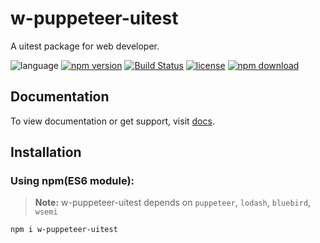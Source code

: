 # w-puppeteer-uitest
A uitest package for web developer.

![language](https://img.shields.io/badge/language-JavaScript-orange.svg) 
[![npm version](http://img.shields.io/npm/v/w-puppeteer-uitest.svg?style=flat)](https://npmjs.org/package/w-puppeteer-uitest) 
[![Build Status](https://travis-ci.org/yuda-lyu/w-puppeteer-uitest.svg?branch=master)](https://travis-ci.org/yuda-lyu/w-puppeteer-uitest) 
[![license](https://img.shields.io/npm/l/w-puppeteer-uitest.svg?style=flat)](https://npmjs.org/package/w-puppeteer-uitest) 
[![npm download](https://img.shields.io/npm/dt/w-puppeteer-uitest.svg)](https://npmjs.org/package/w-puppeteer-uitest) 

## Documentation
To view documentation or get support, visit [docs](https://yuda-lyu.github.io/w-puppeteer-uitest/w-puppeteer-uitest.html).

## Installation
### Using npm(ES6 module):
> **Note:** w-puppeteer-uitest depends on `puppeteer`, `lodash`, `bluebird`, `wsemi`
```alias
npm i w-puppeteer-uitest
```
